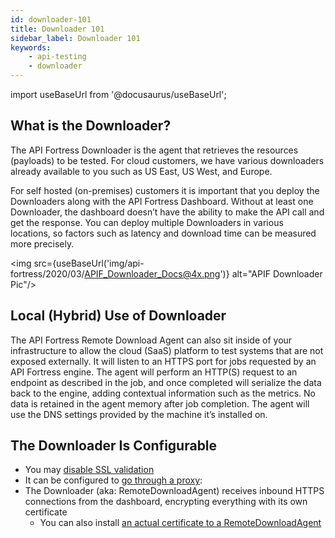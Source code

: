 ```yaml
---
id: downloader-101
title: Downloader 101
sidebar_label: Downloader 101
keywords:
    - api-testing
    - downloader
---
```


import useBaseUrl from '@docusaurus/useBaseUrl';

## What is the Downloader?

The API Fortress Downloader is the agent that retrieves the resources (payloads) to be tested. For cloud customers, we have various downloaders already available to you such as US East, US West, and Europe. 

For self hosted (on-premises) customers it is important that you deploy the Downloaders along with the API Fortress Dashboard. Without at least one Downloader, the dashboard doesn’t have the ability to make the API call and get the response. You can deploy multiple Downloaders in various locations, so factors such as latency and download time can be measured more precisely.  
  
<img src={useBaseUrl('img/api-fortress/2020/03/APIF_Downloader_Docs@4x.png')} alt="APIF Downloader Pic"/>

## Local (Hybrid) Use of Downloader

The API Fortress Remote Download Agent can also sit inside of your infrastructure to allow the cloud (SaaS) platform to test systems that are not exposed externally. It will listen to an HTTPS port for jobs requested by an API Fortress engine. The agent will perform an HTTP(S) request to an endpoint as described in the job, and once completed will serialize the data back to the engine, adding contextual information such as the metrics. No data is retained in the agent memory after job completion. The agent will use the DNS settings provided by the machine it’s installed on.  
  
## The Downloader Is Configurable

* You may [disable SSL validation](/api-testing/how-to/disable-ssl-validation)  
* It can be configured to [go through a proxy](/api-testing/self-hosted/proxy-settings-in-downloader):  
* The Downloader (aka: RemoteDownloadAgent) receives inbound HTTPS connections from the dashboard, encrypting everything with its own certificate
    * You can also install [an actual certificate to a RemoteDownloadAgent](/api-testing/how-to/keystores-for-downloader)

